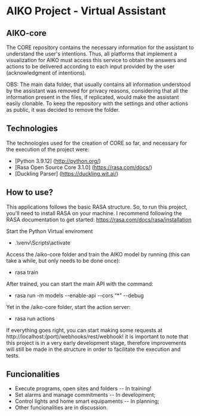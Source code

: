 # AIKO Project - Virtual Assistant

## AIKO-core
  
   The CORE repository contains the necessary information for the assistant to understand the user's intentions.
   Thus, all platforms that implement a visualization for AIKO must access this service to obtain the answers and actions to be delivered according to each input provided by the user (acknowledgment of intentions).
   
   OBS: The main data folder, that usually contains all information understood by the assistant was removed for privacy reasons, considering that all the information present in the files, if replicated, would make the assistant easily clonable. To keep the repository with the settings and other actions as public, it was decided to remove the folder.
  
## Technologies
  
   The technologies used for the creation of CORE so far, and necessary for the execution of the project were:
  
   * [Python 3.9.12] (http://python.org/)
   * [Rasa Open Source Core 3.1.0] (https://rasa.com/docs/)
   * [Duckling Parser] (https://duckling.wit.ai/)
  
  ## How to use?
 
   This applications follows the basic RASA structure. So, to run this project, you'll need to install RASA on your machine. I recommend following the RASA documentation to get started: https://rasa.com/docs/rasa/installation
   
   Start the Python Virtual enviroment
   * .\venv\Scripts\activate
   
   Access the /aiko-core folder and train the AIKO model by running (this can take a while, but only needs to be done once):
   * rasa train
   
   After trained, you can start the main API with the command:
   * rasa run -m models --enable-api --cors “*” --debug
   
   Yet in the /aiko-core folder, start the action server:
   * rasa run actions

  If everything goes right, you can start making some requests at http://localhost:(port)/webhooks/rest/webhook! 
  it is important to note that this project is in a very early development stage, therefore improvements will still be made in the structure in order to facilitate the execution and tests.

## Funcionalities
   * Execute programs, open sites and folders -- In training!
   * Set alarms and manage commitments -- In development;
   * Control lights and home smart equipaments -- In planning; 
   * Other funcionalities are in discussion.
